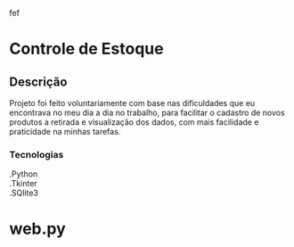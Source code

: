 fef<h1>Controle de Estoque</h1>

<h2>Descrição</h2>

Projeto foi feito voluntariamente com base nas dificuldades que eu encontrava no meu dia a dia no trabalho,
para facilitar o cadastro de novos produtos a retirada e visualização dos dados, com mais facilidade e praticidade 
na minhas tarefas.
<br>

<h3>Tecnologias</h3>
.Python<br>
.Tkinter<br>
.SQlite3<br>




# web.py
